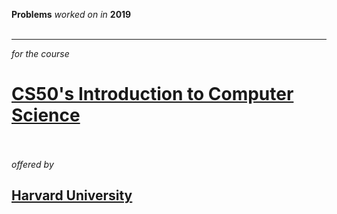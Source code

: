**Problems** *worked on in* **2019**<br><br>
------------                --------
*for the course*<br>
# **[CS50's Introduction to Computer Science](https://cs50.harvard.edu/x/2020/)**<br><br>
*offered by*<br>
## **[Harvard University](https://www.harvard.edu/)**<br><br>

